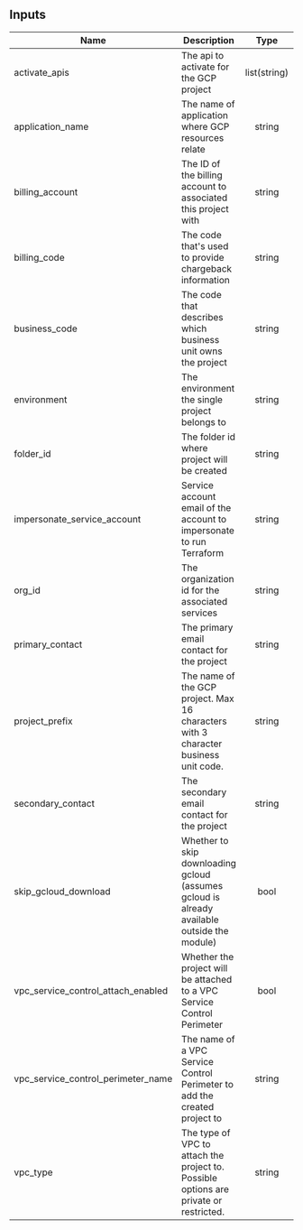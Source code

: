 <!-- BEGINNING OF PRE-COMMIT-TERRAFORM DOCS HOOK -->
## Inputs

| Name | Description | Type | Default | Required |
|------|-------------|:----:|:-----:|:-----:|
| activate\_apis | The api to activate for the GCP project | list(string) | `<list>` | no |
| application\_name | The name of application where GCP resources relate | string | n/a | yes |
| billing\_account | The ID of the billing account to associated this project with | string | n/a | yes |
| billing\_code | The code that's used to provide chargeback information | string | n/a | yes |
| business\_code | The code that describes which business unit owns the project | string | `"abcd"` | no |
| environment | The environment the single project belongs to | string | n/a | yes |
| folder\_id | The folder id where project will be created | string | n/a | yes |
| impersonate\_service\_account | Service account email of the account to impersonate to run Terraform | string | n/a | yes |
| org\_id | The organization id for the associated services | string | n/a | yes |
| primary\_contact | The primary email contact for the project | string | n/a | yes |
| project\_prefix | The name of the GCP project. Max 16 characters with 3 character business unit code. | string | n/a | yes |
| secondary\_contact | The secondary email contact for the project | string | `""` | no |
| skip\_gcloud\_download | Whether to skip downloading gcloud (assumes gcloud is already available outside the module) | bool | `"true"` | no |
| vpc\_service\_control\_attach\_enabled | Whether the project will be attached to a VPC Service Control Perimeter | bool | `"false"` | no |
| vpc\_service\_control\_perimeter\_name | The name of a VPC Service Control Perimeter to add the created project to | string | `"null"` | no |
| vpc\_type | The type of VPC to attach the project to. Possible options are private or restricted. | string | `""` | no |

<!-- END OF PRE-COMMIT-TERRAFORM DOCS HOOK -->
